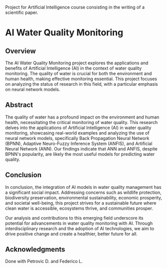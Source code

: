 Project for Artificial Intelligence course consisting in the writing of a scientific paper.


# AI Water Quality Monitoring

## Overview

The AI Water Quality Monitoring project explores the applications and benefits of Artificial Intelligence (AI) in the context of water quality monitoring. The quality of water is crucial for both the environment and human health, making effective monitoring essential. This project focuses on analyzing the status of research in this field, with a particular emphasis on neural network models.

## Abstract

The quality of water has a profound impact on the environment and human health, necessitating the critical monitoring of water quality. This research delves into the applications of Artificial Intelligence (AI) in water quality monitoring, showcasing real-world examples and analyzing the use of neural network models, specifically Back Propagation Neural Network (BPNN), Adaptive Neuro-Fuzzy Inference System (ANFIS), and Artificial Neural Network (ANN). Our findings indicate that ANN and ANFIS, despite BPNN's popularity, are likely the most useful models for predicting water quality.

## Conclusion

In conclusion, the integration of AI models in water quality management has a significant social impact. Addressing concerns such as wildlife protection, biodiversity preservation, environmental sustainability, economic prosperity, and societal well-being, this project strives for a sustainable future where clean water is accessible, ecosystems thrive, and communities prosper.

Our analysis and contributions to this emerging field underscore its potential for advancements in water quality monitoring with AI. Through interdisciplinary research and the adoption of AI technologies, we aim to drive positive change and create a healthier, better future for all.

## Acknowledgments

Done with Petrovic D. and Federico L.
